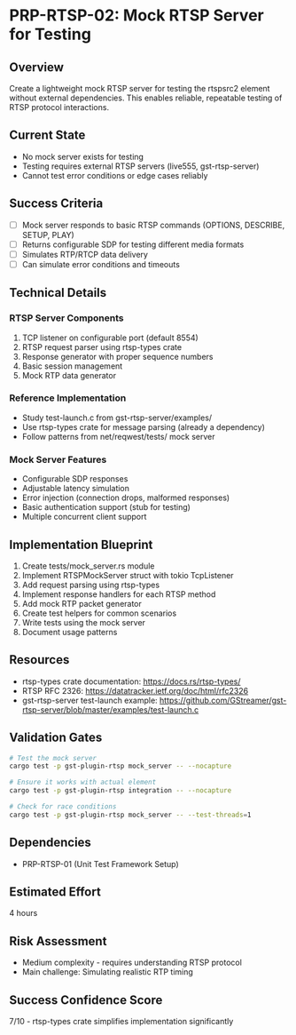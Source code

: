 # PRP-RTSP-02: Mock RTSP Server for Testing

## Overview
Create a lightweight mock RTSP server for testing the rtspsrc2 element without external dependencies. This enables reliable, repeatable testing of RTSP protocol interactions.

## Current State
- No mock server exists for testing
- Testing requires external RTSP servers (live555, gst-rtsp-server)
- Cannot test error conditions or edge cases reliably

## Success Criteria
- [ ] Mock server responds to basic RTSP commands (OPTIONS, DESCRIBE, SETUP, PLAY)
- [ ] Returns configurable SDP for testing different media formats
- [ ] Simulates RTP/RTCP data delivery
- [ ] Can simulate error conditions and timeouts

## Technical Details

### RTSP Server Components
1. TCP listener on configurable port (default 8554)
2. RTSP request parser using rtsp-types crate
3. Response generator with proper sequence numbers
4. Basic session management
5. Mock RTP data generator

### Reference Implementation
- Study test-launch.c from gst-rtsp-server/examples/
- Use rtsp-types crate for message parsing (already a dependency)
- Follow patterns from net/reqwest/tests/ mock server

### Mock Server Features
- Configurable SDP responses
- Adjustable latency simulation
- Error injection (connection drops, malformed responses)
- Basic authentication support (stub for testing)
- Multiple concurrent client support

## Implementation Blueprint
1. Create tests/mock_server.rs module
2. Implement RTSPMockServer struct with tokio TcpListener
3. Add request parsing using rtsp-types
4. Implement response handlers for each RTSP method
5. Add mock RTP packet generator
6. Create test helpers for common scenarios
7. Write tests using the mock server
8. Document usage patterns

## Resources
- rtsp-types crate documentation: https://docs.rs/rtsp-types/
- RTSP RFC 2326: https://datatracker.ietf.org/doc/html/rfc2326
- gst-rtsp-server test-launch example: https://github.com/GStreamer/gst-rtsp-server/blob/master/examples/test-launch.c

## Validation Gates
```bash
# Test the mock server
cargo test -p gst-plugin-rtsp mock_server -- --nocapture

# Ensure it works with actual element
cargo test -p gst-plugin-rtsp integration -- --nocapture

# Check for race conditions
cargo test -p gst-plugin-rtsp mock_server -- --test-threads=1
```

## Dependencies
- PRP-RTSP-01 (Unit Test Framework Setup)

## Estimated Effort
4 hours

## Risk Assessment
- Medium complexity - requires understanding RTSP protocol
- Main challenge: Simulating realistic RTP timing

## Success Confidence Score
7/10 - rtsp-types crate simplifies implementation significantly
